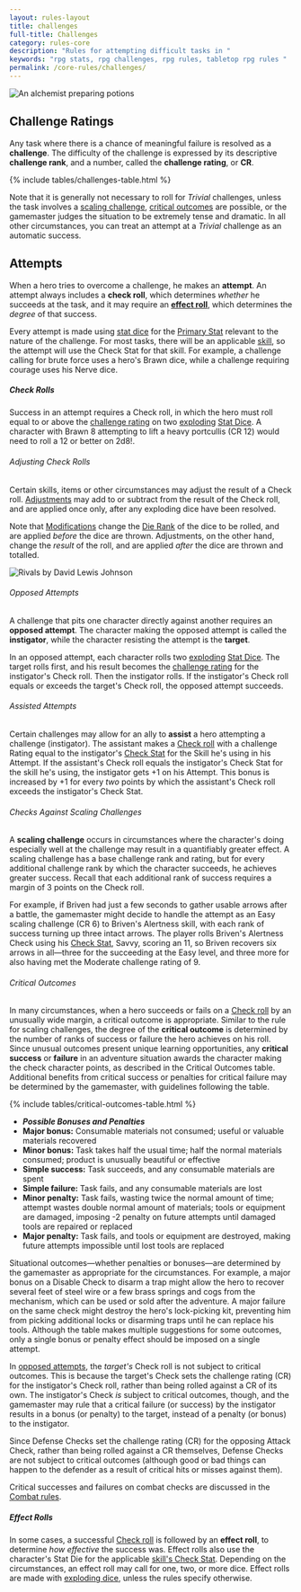 ```yaml
---
layout: rules-layout
title: challenges
full-title: Challenges
category: rules-core
description: "Rules for attempting difficult tasks in "
keywords: "rpg stats, rpg challenges, rpg rules, tabletop rpg rules "
permalink: /core-rules/challenges/
---
```


<div class="ph-col-12">
  <img src="{{site.baseurl}}/img/potionmaker-JoyceMaureira-400x198.jpg" srcset="{{site.baseurl}}/img/potionmaker-JoyceMaureira-800x395.jpg 800w, {{site.baseurl}}/img/potionmaker-JoyceMaureira-1200x592.jpg 1200w" class="border-thin" alt="An alchemist preparing potions" title="Potionmaker - Public domain image by Joyce Maureira">
</div>


<h2 id="challenge-rating">Challenge Ratings</h2>
<p>Any task where there is a chance of meaningful failure is resolved as a <strong>challenge</strong>. The difficulty of the challenge is expressed by its descriptive <strong>challenge rank</strong>, and a number, called the <strong>challenge rating</strong>, or <strong>CR</strong>.</p>

{% include tables/challenges-table.html %}

<p>Note that it is generally not necessary to roll for <em>Trivial</em> challenges, unless the task involves a <a href="#scaling-challenges">scaling challenge</a>, <a href="#critical-outcomes">critical outcomes</a> are possible, or the gamemaster judges the situation to be extremely tense and dramatic. In all other circumstances, you can treat an attempt at a <em>Trivial</em> challenge as an automatic success.</p>

<h2 id="attempts">Attempts</h2>
<p>When a hero tries to overcome a challenge, he makes an <strong>attempt</strong>. An attempt always includes a <strong>check roll</strong>, which determines <em>whether</em> he succeeds at the task, and it may require an <strong><a href="#effect-rolls">effect roll</a></strong>, which determines the <em>degree</em> of that success.</p>
<p>Every attempt is made using <a href="{{site.baseurl}}/core-rules/characters/#stat-dice">stat dice</a> for the <a href="{{site.baseurl}}/core-rules/characters/#stats">Primary Stat</a> relevant to the nature of the challenge. For most tasks, there will be an applicable <a href="#skills">skill</a>, so the attempt will use the Check Stat for that skill. For example, a challenge calling for brute force uses a hero's Brawn dice, while a challenge requiring courage uses his Nerve dice.</p>

<h5 id="check-rolls">Check Rolls</h5>
<p>Success in an attempt requires a Check roll, in which the hero must roll equal to or above the <a href="#challenges">challenge rating</a> on two <a href="{{site.baseurl}}/core-rules/dice/#exploding-dice">exploding</a> <a href="{{site.baseurl}}/core-rules/characters/#stat-dice">Stat Dice</a>. A character with Brawn 8 attempting to lift a heavy portcullis (CR 12) would need to roll a 12 or better on 2d8!.</p>

<h6>Adjusting Check Rolls</h6>
<p>Certain skills, items or other circumstances may adjust the result of a Check roll. <a href="{{site.baseurl}}/core-rules/dice/#adjustments">Adjustments</a> may add to or subtract from the result of the Check roll, and are applied once only, after any exploding dice have been resolved.</p>
<p>Note that <a href="{{site.baseurl}}/core-rules/dice/#modifying-dice">Modifications</a> change the <a href="{{site.baseurl}}/core-rules/dice/#die-rank">Die Rank</a> of the dice to be rolled, and are applied <em>before</em> the dice are thrown. Adjustments, on the other hand, change the <em>result</em> of the roll, and are applied <em>after</em> the dice are thrown and totalled.</p>

<div class="ph-ins-50 tab-ins-33 cmp-ins-33 ftrm-mar">
<img src="{{site.baseurl}}/img/rivals-DavidLewisJohnson-250x216.jpg" srcset="{{site.baseurl}}/img/rivals-DavidLewisJohnson-400x345.jpg 400w, {{site.baseurl}}/img/rivals-DavidLewisJohnson-700x603.jpg 700w, {{site.baseurl}}/img/rivals-DavidLewisJohnson-1000x861.jpg 1000w" size="50vw" class="border-thin" alt="Rivals by David Lewis Johnson" title="Rivals - Public domain image by David Lewis Johnson">
</div>

<h6 id="opposed-attempts">Opposed Attempts</h6>
<p>A challenge that pits one character directly against another requires an <strong>opposed attempt</strong>. The character making the opposed attempt is called the <span id="instigator"><strong>instigator</strong></span>, while the character resisting the attempt is the <span id="target"><strong>target</strong></span>.</p>
<p>In an opposed attempt, each character rolls two <a href="{{site.baseurl}}/core-rules/dice/#exploding-dice">exploding</a> <a href="{{site.baseurl}}/core-rules/characters/#stat-dice">Stat Dice</a>. The target rolls first, and his result becomes the <a href="#challenges">challenge rating</a> for the instigator's Check roll. Then the instigator rolls. If the instigator's Check roll equals or exceeds the target's Check roll, the opposed attempt succeeds.</p>

<h6 id="assisted-attempts">Assisted Attempts</h6>
<p>Certain challenges may allow for an ally to <strong>assist</strong> a hero attempting a challenge (instigator). The assistant makes a <a href="#check-rolls">Check roll</a> with a challenge Rating equal to the instigator's <a href="{{site.baseurl}}/core-rules/skills/#skills">Check Stat</a> for the Skill he's using in his Attempt. If the assistant's Check roll equals the instigator's Check Stat for the skill he's using, the instigator gets +1 on his Attempt. This bonus is increased by +1 for every <em>two</em> points by which the assistant's Check roll exceeds the instigator's Check Stat.</p>

<h6 id="scaling-challenges">Checks Against Scaling Challenges</h6>
<p>A <strong>scaling challenge</strong> occurs in circumstances where the character's doing especially well at the challenge may result in a quantifiably greater effect. A scaling challenge has a base challenge rank and rating, but for every additional challenge rank by which the character succeeds, he achieves greater success. Recall that each additional rank of success requires a margin of 3 points on the Check roll.</p>

<p>For example, if Briven had just a few seconds to gather usable arrows after a battle, the gamemaster might decide to handle the attempt as an Easy scaling challenge (CR 6) to Briven's Alertness skill, with each rank of success turning up three intact arrows. The player rolls Briven's Alertness Check using his <a href="{{site.baseurl}}/core-rules/skills/#skills">Check Stat</a>, Savvy, scoring an 11, so Briven recovers six arrows in all&mdash;three for the succeeding at the Easy level, and three more for also having met the Moderate challenge rating of 9.</p>

<h6 id="critical-outcomes">Critical Outcomes</h6>
<p>In many circumstances, when a hero succeeds or fails on a <a href="#check-rolls">Check roll</a> by an unusually wide margin, a critical outcome is appropriate. Similar to the rule for scaling challenges, the degree of the <strong>critical outcome</strong> is determined by the number of ranks of success or failure the hero achieves on his roll. Since unusual outcomes present unique learning opportunities, any <strong>critical success</strong> or <strong>failure</strong> in an adventure situation awards the character making the check character points, as described in the Critical Outcomes table. Additional benefits from critical success or penalties for critical failure may be determined by the gamemaster, with guidelines following the table.</p>

{% include tables/critical-outcomes-table.html %}

<ul>
  <li><strong><em>Possible Bonuses and Penalties</em></strong></li>
  <li><strong>Major bonus:</strong> Consumable materials not consumed; useful or valuable materials recovered</li>
  <li><strong>Minor bonus:</strong> Task takes half the usual time; half the normal materials consumed; product is unusually beautiful or effective</li>
  <li><strong>Simple success:</strong> Task succeeds, and any consumable materials are spent</li>
  <li><strong>Simple failure:</strong> Task fails, and any consumable materials are lost</li>
  <li><strong>Minor penalty:</strong> Task fails, wasting twice the normal amount of time; attempt wastes double normal amount of materials; tools or equipment are damaged, imposing -2 penalty on future attempts until damaged tools are repaired or replaced</li>
  <li><strong>Major penalty:</strong> Task fails, and tools or equipment are destroyed, making future attempts impossible until lost tools are replaced</li>
</ul>

<p>Situational outcomes&mdash;whether penalties or bonuses&mdash;are determined by the gamemaster as appropriate for the circumstances. For example, a major bonus on a Disable Check to disarm a trap might allow the hero to recover several feet of steel wire or a few brass springs and cogs from the mechanism, which can be used or sold after the adventure. A major failure on the same check might destroy the hero's lock-picking kit, preventing him from picking additional locks or disarming traps until he can replace his tools. Although the table makes multiple suggestions for some outcomes, only a single bonus or penalty effect should be imposed on a single attempt.</p>

<p>In <a href="#opposed-attempts">opposed attempts</a>, the <em>target's</em> Check roll is not subject to critical outcomes. This is because the target's Check sets the challenge rating (CR) for the instigator's Check roll, rather than being rolled against a CR of its own. The instigator's Check <em>is</em> subject to critical outcomes, though, and the gamemaster may rule that a critical failure (or success) by the instigator results in a bonus (or penalty) to the target, instead of a penalty (or bonus) to the instigator.</p>

Since Defense Checks set the challenge rating (CR) for the opposing Attack Check, rather than being rolled against a CR themselves, Defense Checks are not subject to critical outcomes (although good or bad things can happen to the defender as a result of critical hits or misses against them).

<p>Critical successes and failures on combat checks are discussed in the <a href="{{site.baseurl}}/core-rules/combat/#combat-critical-outcomes">Combat rules</a>.</p>

<h5 id="effect-rolls">Effect Rolls</h5>
<p>In some cases, a successful <a href="#check-rolls">Check roll</a> is followed by an <strong>effect roll</strong>, to determine <em>how effective</em> the success was. Effect rolls also use the character's Stat Die for the applicable <a href="{{site.baseurl}}/core-rules/skills/#skills">skill's Check Stat</a>. Depending on the circumstances, an effect roll may call for one, two, or more dice. Effect rolls are made with <a href="{{site.baseurl}}/core-rules/dice/#exploding-dice">exploding dice</a>, unless the rules specify otherwise.</p>

